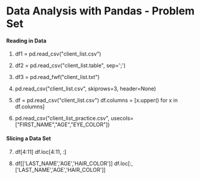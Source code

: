 # Data Analysis with Pandas - Problem Set

#### Reading in Data

1. df1 = pd.read_csv("client_list.csv")
2. df2 = pd.read_csv("client_list.table", sep=';')
3. df3 = pd.read_fwf("client_list.txt")
4. pd.read_csv("client_list.csv", skiprows=3, header=None)

5. df = pd.read_csv("client_list.csv")
   df.columns = [x.upper() for x in df.columns]
   
6. pd.read_csv("client_list_practice.csv", usecols=["FIRST_NAME","AGE","EYE_COLOR"])

#### Slicing a Data Set

7. df[4:11]
   df.loc[4:11, :]

8. df[['LAST_NAME','AGE','HAIR_COLOR']]
   df.loc[:, ['LAST_NAME','AGE','HAIR_COLOR']]
